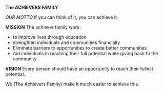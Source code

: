 **The ACHIEVERS FAMILY**

*OUR MOTTO*
If you can think of it, you can achieve it.

**MISSION**
The achiever family work:

* to improve lives through education
* strengthen individuals and communities financially
* Eliminate barriers to opportunities to create better communities
* Aid individuals in reaching their full potential while giving back to the community

**VISION**
Every person should have an opportunity to reach their fullest potential.

We (The Achievers Family) make it much easier to achieve this.
